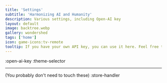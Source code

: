 ```yaml
---
title: 'Settings'
subtitle: 'Harmonizing AI and Humanity'
description: Various settings, including Open-AI key
layout: default
image: backtree.webp
gallery: wondershed
tags: ['home']
icon: game-icons:tv-remote
tooltip: If you have your own API key, you can use it here. Feel free to use our 3.5 key for individual personal entertainment. The store handler attaches to pinia stores, they are mostly for my convenience.
---
```

:open-ai-key
:theme-selector

---

(You probably don't need to touch these)
:store-handler
